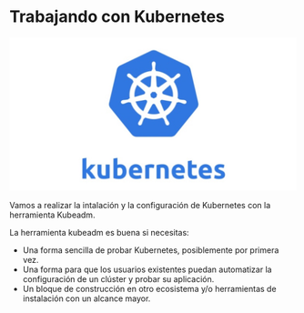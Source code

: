 # Trabajando con Kubernetes

![Kubernetes](image/Kubernetes.jpg)

Vamos a realizar la intalación y la configuración de Kubernetes con la herramienta Kubeadm.

La herramienta kubeadm es buena si necesitas:

* Una forma sencilla de probar Kubernetes, posiblemente por primera vez.
* Una forma para que los usuarios existentes puedan automatizar la configuración de un clúster y probar su aplicación.
* Un bloque de construcción en otro ecosistema y/o herramientas de instalación con un alcance mayor.